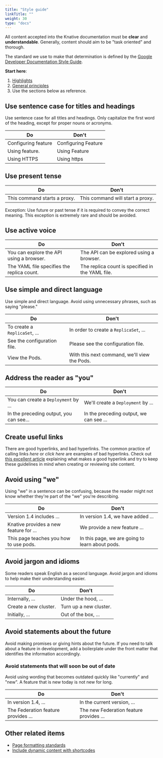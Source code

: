 ```yaml
---
title: "Style guide"
linkTitle: ""
weight: 30
type: "docs"
---
```


All content accepted into the Knative documentation must be **clear** and
**understandable**. Generally, content should aim to be "task oriented" and
thorough.

The standard we use to make that determination is defined by
the [Google Developer Documentation Style
Guide](https://developers.google.com/style/).

**Start here**:

1. [Highlights](https://developers.google.com/style/highlights)
2. [General principles](https://developers.google.com/style/tone)
3. Use the sections below as reference.

## Use sentence case for titles and headings

Use sentence case for all titles and headings. Only capitalize the first
word of the heading, except for proper nouns or acronyms.

|Do                  | Don't
|--------------------|-----
|Configuring feature | Configuring Feature
|Using feature.      | Using Feature
|Using HTTPS         | Using https

## Use present tense

|Do                           | Don't
|-----------------------------|------
|This command starts a proxy. | This command will start a proxy.

Exception: Use future or past tense if it is required to convey the correct
meaning. This exception is extremely rare and should be avoided.

## Use active voice

|Do                                         | Don't
|-------------------------------------------|------
|You can explore the API using a browser.   | The API can be explored using a browser.
|The YAML file specifies the replica count. | The replica count is specified in the YAML file.

## Use simple and direct language

Use simple and direct language. Avoid using unnecessary phrases, such as saying
"please."

|Do                          | |Don't
|----------------------------|--|----
|To create a `ReplicaSet`, ... | | In order to create a `ReplicaSet`, ...
|See the configuration file. |  | Please see the configuration file.
|View the Pods.              |  | With this next command, we'll view the Pods.

## Address the reader as "you"

|Do                                     | Don't
|---------------------------------------|------
|You can create a `Deployment` by ...     | We'll create a `Deployment` by ...
|In the preceding output, you can see...| In the preceding output, we can see ...

## Create useful links

There are good hyperlinks, and bad hyperlinks. The common practice of calling
links *here*  or *click here* are examples of bad hyperlinks. Check out [this
excellent article](https://medium.com/@heyoka/dont-use-click-here-f32f445d1021)
explaining what makes a good hyperlink and try to keep these guidelines in
mind when creating or reviewing site content.

## Avoid using "we"

Using "we" in a sentence can be confusing, because the reader might not know
whether they're part of the "we" you're describing.

|Do                                        | Don't
|------------------------------------------|------
|Version 1.4 includes ...                  | In version 1.4, we have added ...
|Knative provides a new feature for ...    | We provide a new feature ...
|This page teaches you how to use pods.    | In this page, we are going to learn about pods.

## Avoid jargon and idioms

Some readers speak English as a second language. Avoid jargon and idioms to help
make their understanding easier.

|Do                    | Don't
|----------------------|------
|Internally, ...       | Under the hood, ...
|Create a new cluster. | Turn up a new cluster.
|Initially, ...        | Out of the box, ...

## Avoid statements about the future

Avoid making promises or giving hints about the future. If you need to talk
about a feature in development, add a boilerplate under the front matter that
identifies the information accordingly.

### Avoid statements that will soon be out of date

Avoid using wording that becomes outdated quickly like "currently" and
"new". A feature that is new today is not new for long.

|Do                                  | Don't
|------------------------------------|------
|In version 1.4, ...                 | In the current version, ...
|The Federation feature provides ... | The new Federation feature provides ...

## Other related items

* [Page formatting standards](./formatting.md)
* [Include dynamic content with shortcodes](./shortcodes.md)
